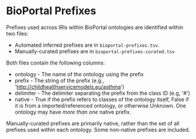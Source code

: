# BioPortal Prefixes

Prefixes used across IRIs within BioPortal ontologies are identified within two files:

* Automated inferred prefixes are in `bioportal-prefixes.tsv`.
* Manually-curated prefixes are in `bioportal-prefixes-curated.tsv`

Both files contain the following columns:

* ontology - The name of the ontology using the prefix
* prefix  - The string of the prefix (e.g., 'http://childhealthservicemodels.eu/asthma')
* delimiter - The delimiter separating the prefix from the class ID (e.g, '#')
* native - True if the prefix refers to classes of the ontology itself, False if it is from a imported/referenced ontology, or otherwise Unknown.
            One ontology may have *more than one* native prefix.

Manually-curated prefixes are primarily native, rather than the set of all prefixes used within each ontology.
Some non-native prefixes are included.